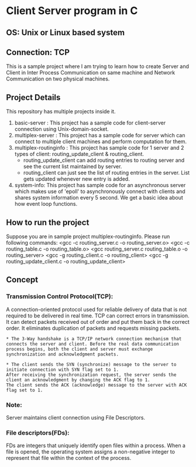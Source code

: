 # Client Server program in C
## OS: Unix or Linux based system
## Connection: TCP

This is a sample project where I am trying to learn how to create Server and Client in Inter Process Communication on same machine 
and Network Communication on two physical machines.

## Project Details
This repository has multiple projects inside it. 
1. basic-server : This project has a sample code for client-server connection using Unix-domain-socket.
2. multiplex-server : This project has a sample code for server which can connect to multiple client machines and perform computation for them.
3. multiplex-routinginfo : This project has sample code for 1 server and 2 types of client: routing_update_client & routing_client.
    * routing_update_client can add routing entries to routing server and see the current list maintained by server.
    * routing_client can just see the list of routing entries in the server. List gets updated whenever new entry is added.
4. system-info: This project has sample code for an asynchronous server which makes use of 'epoll' to asynchronously connect with clients and shares system information every 5 second. We get a basic idea about how event loop functions.

## How to run the project
Suppose you are in sample project multiplex-routinginfo. Please run following commands:
<gcc -c routing_server.c -o routing_server.o>
<gcc -c routing_table.c -o routing_table.o>
<gcc routing_server.c routing_table.o -o routing_server>
<gcc -g routing_client.c -o routing_client>
<gcc -g routing_update_client.c -o routing_update_client>

## Concept
### Transmission Control Protocol(TCP):
A connection-oriented protocol used for reliable delivery of data that is not required to be delivered in real time. TCP can correct errors in transmission. It can detect packets received out of order and put them back in the correct order. It eliminates duplication of packets and requests missing packets.

    * The 3-Way handshake is a TCP/IP network connection mechanism that connects the server and client. Before the real data communication process begins, both the client and server must exchange synchronization and acknowledgment packets.

    * The client sends the SYN (synchronize) message to the server to initiate connection with SYN flag set to 1.
    After receiving the synchronization request, the server sends the client an acknowledgment by changing the ACK flag to 1. 
    The client sends the ACK (acknowledge) message to the server with ACK flag set to 1.


### Note:
Server maintains client connection using File Descriptors. 
### File descriptors(FDs): 
FDs are integers that uniquely identify open files within a process. When a file is opened, the operating system assigns a non-negative integer to represent that file within the context of the process.